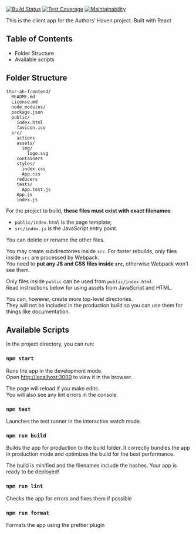 [![Build Status](https://travis-ci.org/andela/thor-ah-frontend.svg?branch=develop)](https://travis-ci.org/andela/thor-ah-frontend)
[![Test Coverage](https://api.codeclimate.com/v1/badges/4a442c739c5d70ee29f2/test_coverage)](https://codeclimate.com/github/andela/thor-ah-frontend/test_coverage)
[![Maintainability](https://api.codeclimate.com/v1/badges/4a442c739c5d70ee29f2/maintainability)](https://codeclimate.com/github/andela/thor-ah-frontend/maintainability)

This is the client app for the Authors' Haven project.
Built with React

## Table of Contents

- Folder Structure
- Available scripts

## Folder Structure

```
thor-ah-frontend/
  README.md
  License.md
  node_modules/
  package.json
  public/
    index.html
    favicon.ico
  src/
    actions
    assets/
      img/
        logo.svg
    containers
    styles/
      index.css
      App.css
    reducers
    tests/
      App.test.js
    App.js
    index.js
```

For the project to build, **these files must exist with exact filenames**:

- `public/index.html` is the page template;
- `src/index.js` is the JavaScript entry point.

You can delete or rename the other files.

You may create subdirectories inside `src`. For faster rebuilds, only files inside `src` are processed by Webpack.<br>
You need to **put any JS and CSS files inside `src`**, otherwise Webpack won’t see them.

Only files inside `public` can be used from `public/index.html`.<br>
Read instructions below for using assets from JavaScript and HTML.

You can, however, create more top-level directories.<br>
They will not be included in the production build so you can use them for things like documentation.

## Available Scripts

In the project directory, you can run:

### `npm start`

Runs the app in the development mode.<br>
Open [http://localhost:3000](http://localhost:3000) to view it in the browser.

The page will reload if you make edits.<br>
You will also see any lint errors in the console.

### `npm test`

Launches the test runner in the interactive watch mode.<br>

### `npm run build`

Builds the app for production to the build folder.
It correctly bundles the app in production mode and optimizes the build for the best performance.

The build is minified and the filenames include the hashes.
Your app is ready to be deployed!

### `npm run lint`

Checks the app for errors and fixes them if possible

### `npm run format`

Formats the app using the prettier plugin
